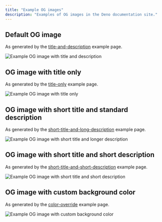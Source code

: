 ```yaml
---
title: "Example OG images"
description: "Examples of OG images in the Deno documentation site."
---
```


## Default OG image

As generated by the
[title-and-description](/styleguide/og/title-and-description/) example page.

<img src="/styleguide/og/title-and-description/index.png" alt="Example OG image with title and description" />

## OG image with title only

As generated by the [title-only](/styleguide/og/title-only/) example page.

<img src="/styleguide/og/title-only/index.png" alt="Example OG image with title only" />

## OG image with short title and standard description

As generated by the
[short-title-and-long-description](/styleguide/og/short-title-and-long-description/)
example page.

<img src="/styleguide/og/short-title-and-long-description/index.png" alt="Example OG image with short title and longer description" />

## OG image with short title and short description

As generated by the
[short-title-and-short-description](/styleguide/og/short-title-and-short-description/)
example page.

<img src="/styleguide/og/short-title-and-short-description/index.png" alt="Example OG image with short title and short description" />

## OG image with custom background color

As generated by the [color-override](/styleguide/og/color-override/) example
page.

<img src="/styleguide/og/color-override/index.png" alt="Example OG image with custom background color" />
